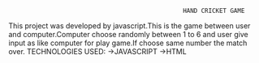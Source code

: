                                                     HAND CRICKET GAME
  This project was developed by javascript.This is the game between user and computer.Computer choose randomly between 1 to 6 and 
  user give input as like computer for play game.If choose same number the match over.
      TECHNOLOGIES USED:
         ->JAVASCRIPT
         ->HTML
   
         
